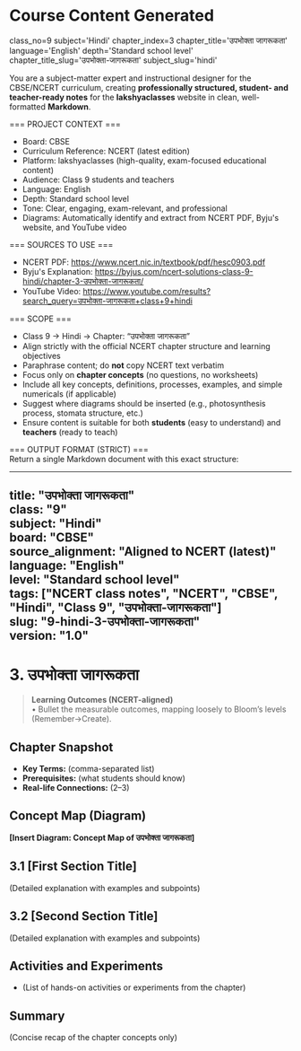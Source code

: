 # Course Content Generated

class_no=9
subject='Hindi'
chapter_index=3
chapter_title='उपभोक्ता जागरूकता'
language='English'
depth='Standard school level'
chapter_title_slug='उपभोक्ता-जागरूकता'
subject_slug='hindi'

You are a subject-matter expert and instructional designer for the CBSE/NCERT curriculum, creating **professionally structured, student- and teacher-ready notes** for the **lakshyaclasses** website in clean, well-formatted **Markdown**.

=== PROJECT CONTEXT ===  
- Board: CBSE  
- Curriculum Reference: NCERT (latest edition)  
- Platform: lakshyaclasses (high-quality, exam-focused educational content)  
- Audience: Class 9 students and teachers  
- Language: English  
- Depth: Standard school level  
- Tone: Clear, engaging, exam-relevant, and professional  
- Diagrams: Automatically identify and extract from NCERT PDF, Byju's website, and YouTube video

=== SOURCES TO USE ===  
- NCERT PDF: https://www.ncert.nic.in/textbook/pdf/hesc0903.pdf  
- Byju's Explanation: https://byjus.com/ncert-solutions-class-9-hindi/chapter-3-उपभोक्ता-जागरूकता/  
- YouTube Video: https://www.youtube.com/results?search_query=उपभोक्ता-जागरूकता+class+9+hindi

=== SCOPE ===  
- Class 9 → Hindi → Chapter: “उपभोक्ता जागरूकता”  
- Align strictly with the official NCERT chapter structure and learning objectives  
- Paraphrase content; do **not** copy NCERT text verbatim  
- Focus only on **chapter concepts** (no questions, no worksheets)  
- Include all key concepts, definitions, processes, examples, and simple numericals (if applicable)  
- Suggest where diagrams should be inserted (e.g., photosynthesis process, stomata structure, etc.)  
- Ensure content is suitable for both **students** (easy to understand) and **teachers** (ready to teach)

=== OUTPUT FORMAT (STRICT) ===  
Return a single Markdown document with this exact structure:

---
title: "उपभोक्ता जागरूकता"  
class: "9"  
subject: "Hindi"  
board: "CBSE"  
source_alignment: "Aligned to NCERT (latest)"  
language: "English"  
level: "Standard school level"  
tags: ["NCERT class notes", "NCERT", "CBSE", "Hindi", "Class 9", "उपभोक्ता-जागरूकता"]  
slug: "9-hindi-3-उपभोक्ता-जागरूकता"  
version: "1.0"  
---

# 3. उपभोक्ता जागरूकता

> **Learning Outcomes (NCERT-aligned)**  
> • Bullet the measurable outcomes, mapping loosely to Bloom’s levels (Remember→Create).

## Chapter Snapshot  
- **Key Terms:** (comma-separated list)  
- **Prerequisites:** (what students should know)  
- **Real-life Connections:** (2–3)

## Concept Map (Diagram)  
<!-- Diagram will be extracted from sources. Placeholder below. -->  
**[Insert Diagram: Concept Map of उपभोक्ता जागरूकता]**

## 3.1 [First Section Title]  
(Detailed explanation with examples and subpoints)

## 3.2 [Second Section Title]  
(Detailed explanation with examples and subpoints)

## Activities and Experiments  
- (List of hands-on activities or experiments from the chapter)

## Summary  
(Concise recap of the chapter concepts only)


<!-- End of Course Content -->